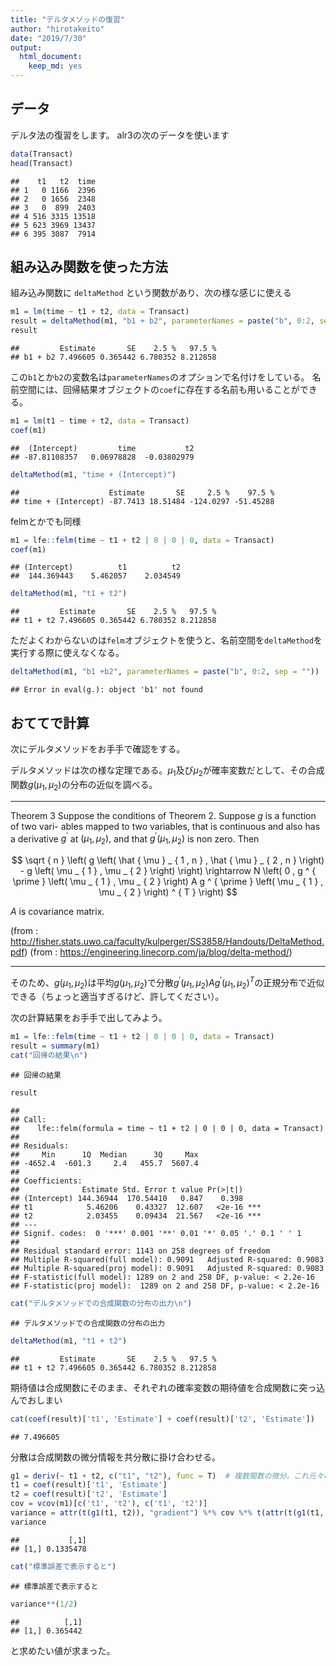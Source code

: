 ```yaml
---
title: "デルタメソッドの復習"
author: "hirotakeito"
date: "2019/7/30"
output: 
  html_document: 
    keep_md: yes
---
```




## データ

デルタ法の復習をします。
alr3の次のデータを使います


```r
data(Transact)
head(Transact)
```

```
##    t1   t2  time
## 1   0 1166  2396
## 2   0 1656  2348
## 3   0  899  2403
## 4 516 3315 13518
## 5 623 3969 13437
## 6 395 3087  7914
```
## 組み込み関数を使った方法
組み込み関数に `deltaMethod` という関数があり、次の様な感じに使える

```r
m1 = lm(time ~ t1 + t2, data = Transact)
result = deltaMethod(m1, "b1 + b2", parameterNames = paste("b", 0:2, sep = ""))
result
```

```
##         Estimate       SE    2.5 %   97.5 %
## b1 + b2 7.496605 0.365442 6.780352 8.212858
```
この`b1`とか`b2`の変数名は`parameterNames`のオプションで名付けをしている。
名前空間には、回帰結果オブジェクトの`coef`に存在する名前も用いることができる。

```r
m1 = lm(t1 ~ time + t2, data = Transact)
coef(m1)
```

```
##  (Intercept)         time           t2 
## -87.81108357   0.06978828  -0.03802979
```

```r
deltaMethod(m1, "time + (Intercept)")
```

```
##                    Estimate       SE     2.5 %    97.5 %
## time + (Intercept) -87.7413 18.51484 -124.0297 -51.45288
```
felmとかでも同様

```r
m1 = lfe::felm(time ~ t1 + t2 | 0 | 0 | 0, data = Transact)
coef(m1)
```

```
## (Intercept)          t1          t2 
##  144.369443    5.462057    2.034549
```

```r
deltaMethod(m1, "t1 + t2")
```

```
##         Estimate       SE    2.5 %   97.5 %
## t1 + t2 7.496605 0.365442 6.780352 8.212858
```
ただよくわからないのは`felm`オブジェクトを使うと、名前空間を`deltaMethod`を実行する際に使えなくなる。

```r
deltaMethod(m1, "b1 +b2", parameterNames = paste("b", 0:2, sep = ""))
```

```
## Error in eval(g.): object 'b1' not found
```

## おててで計算

次にデルタメソッドをお手手で確認をする。

デルタメソッドは次の様な定理である。$\mu_1$及び$\mu_2$が確率変数だとして、その合成関数$g(\mu_1, \mu_2)$の分布の近似を調べる。

-----------------------------------------------------------

Theorem 3 Suppose the conditions of Theorem 2. Suppose $g$ is a function of two vari-
ables mapped to two variables, that is continuous and also has a derivative $g ^ { \prime }$ at $\left( \mu _ { 1 } , \mu _ { 2 } \right) ,$
and that $g ^ { \prime } \left( \mu _ { 1 } , \mu _ { 2 } \right)$ is non zero. Then

$$
\sqrt { n } \left( g \left( \hat { \mu } _ { 1 , n } , \hat { \mu } _ { 2 , n } \right) - g \left( \mu _ { 1 } , \mu _ { 2 } \right) \right) \rightarrow N \left( 0 , g ^ { \prime } \left( \mu _ { 1 } , \mu _ { 2 } \right) A g ^ { \prime } \left( \mu _ { 1 } , \mu _ { 2 } \right) ^ { T } \right)
$$


$A$ is covariance matrix. 

(from : http://fisher.stats.uwo.ca/faculty/kulperger/SS3858/Handouts/DeltaMethod.pdf)
(from : https://engineering.linecorp.com/ja/blog/delta-method/)

-----------------------------------------------------------
そのため、$g(\mu_1, \mu_2)$は平均$g(\mu_1, \mu_2)$で分散$g ^ { \prime } \left( \mu _ { 1 } , \mu _ { 2 } \right) A g ^ { \prime } \left( \mu _ { 1 } , \mu _ { 2 } \right) ^ { T }$の正規分布で近似できる（ちょっと適当すぎるけど、許してください）。


次の計算結果をお手手で出してみよう。


```r
m1 = lfe::felm(time ~ t1 + t2 | 0 | 0 | 0, data = Transact)
result = summary(m1)
cat("回帰の結果\n")
```

```
## 回帰の結果
```

```r
result
```

```
## 
## Call:
##    lfe::felm(formula = time ~ t1 + t2 | 0 | 0 | 0, data = Transact) 
## 
## Residuals:
##     Min      1Q  Median      3Q     Max 
## -4652.4  -601.3     2.4   455.7  5607.4 
## 
## Coefficients:
##              Estimate Std. Error t value Pr(>|t|)    
## (Intercept) 144.36944  170.54410   0.847    0.398    
## t1            5.46206    0.43327  12.607   <2e-16 ***
## t2            2.03455    0.09434  21.567   <2e-16 ***
## ---
## Signif. codes:  0 '***' 0.001 '**' 0.01 '*' 0.05 '.' 0.1 ' ' 1
## 
## Residual standard error: 1143 on 258 degrees of freedom
## Multiple R-squared(full model): 0.9091   Adjusted R-squared: 0.9083 
## Multiple R-squared(proj model): 0.9091   Adjusted R-squared: 0.9083 
## F-statistic(full model): 1289 on 2 and 258 DF, p-value: < 2.2e-16 
## F-statistic(proj model):  1289 on 2 and 258 DF, p-value: < 2.2e-16
```

```r
cat("デルタメソッドでの合成関数の分布の出力\n")
```

```
## デルタメソッドでの合成関数の分布の出力
```

```r
deltaMethod(m1, "t1 + t2")
```

```
##         Estimate       SE    2.5 %   97.5 %
## t1 + t2 7.496605 0.365442 6.780352 8.212858
```

期待値は合成関数にそのまま、それぞれの確率変数の期待値を合成関数に突っ込んでおしまい

```r
cat(coef(result)['t1', 'Estimate'] + coef(result)['t2', 'Estimate'])
```

```
## 7.496605
```
分散は合成関数の微分情報を共分散に掛け合わせる。

```r
g1 = deriv(~ t1 + t2, c("t1", "t2"), func = T)  # 複数関数の微分。これ元々の関数をそのまま値を返す機能もあるから、要調査
t1 = coef(result)['t1', 'Estimate']
t2 = coef(result)['t2', 'Estimate']
cov = vcov(m1)[c('t1', 't2'), c('t1', 't2')]
variance = attr(t(g1(t1, t2)), "gradient") %*% cov %*% t(attr(t(g1(t1, t2)), "gradient"))
variance
```

```
##           [,1]
## [1,] 0.1335478
```

```r
cat("標準誤差で表示すると")
```

```
## 標準誤差で表示すると
```

```r
variance**(1/2)
```

```
##          [,1]
## [1,] 0.365442
```
と求めたい値が求まった。
